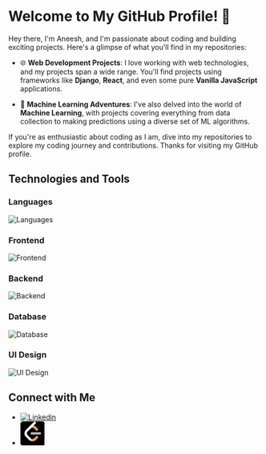 # Welcome to My GitHub Profile! 👋

Hey there, I'm Aneesh, and I'm passionate about coding and building exciting projects. Here's a glimpse of what you'll find in my repositories:

- 🌐 **Web Development Projects**: I love working with web technologies, and my projects span a wide range. You'll find projects using frameworks like **Django**, **React**, and even some pure **Vanilla JavaScript** applications.

- 🤖 **Machine Learning Adventures**: I've also delved into the world of **Machine Learning**, with projects covering everything from data collection to making predictions using a diverse set of ML algorithms. 

If you're as enthusiastic about coding as I am, dive into my repositories to explore my coding journey and contributions. Thanks for visiting my GitHub profile.

## Technologies and Tools

### Languages
![Languages](https://skillicons.dev/icons?i=py,js&theme=dark)

### Frontend
![Frontend](https://skillicons.dev/icons?i=html,css,js,react)

### Backend
![Backend](https://skillicons.dev/icons?i=nodejs,django)

### Database
![Database](https://skillicons.dev/icons?i=mysql,mongodb)

### UI Design
![UI Design](https://skillicons.dev/icons?i=figma)

## Connect with Me
- [![Linkedin](https://skillicons.dev/icons?i=linkedin)](https://www.linkedin.com/in/aneeshpatne/)
- [![Leetcode](img/lc.png)](https://leetcode.com/aneeshpatne/)

